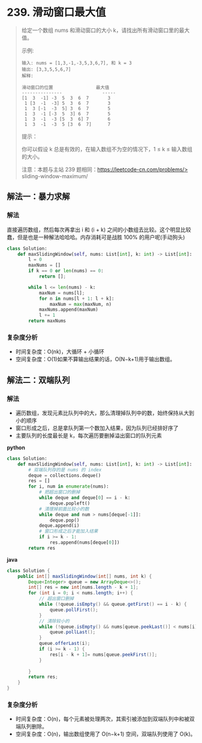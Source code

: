 # 239. 滑动窗口最大值

> 给定一个数组 nums 和滑动窗口的大小 k，请找出所有滑动窗口里的最大值。
> 
> 示例:
> ```
> 输入: nums = [1,3,-1,-3,5,3,6,7], 和 k = 3
> 输出: [3,3,5,5,6,7] 
> 解释: 
> 
> 滑动窗口的位置                最大值
> ---------------               -----
> [1  3  -1] -3  5  3  6  7       3
>  1 [3  -1  -3] 5  3  6  7       3
>  1  3 [-1  -3  5] 3  6  7       5
>  1  3  -1 [-3  5  3] 6  7       5
>  1  3  -1  -3 [5  3  6] 7       6
>  1  3  -1  -3  5 [3  6  7]      7
> ```
> 
> 提示：
> 
> 你可以假设 k 总是有效的，在输入数组不为空的情况下，1 ≤ k ≤ 输入数组的大小。
> 
> 注意：本题与主站 239 题相同：https://leetcode-cn.com/problems/> sliding-window-maximum/

## 解法一：暴力求解
### 解法
直接遍历数组，然后每次再拿出 i 和 (i + k) 之间的小数组去比较。这个明显比较蠢，但是也是一种解法哈哈哈。内存消耗可是战胜 100% 的用户呢(手动狗头)
```python
class Solution:
    def maxSlidingWindow(self, nums: List[int], k: int) -> List[int]:
        l = 0
        maxNums = []
        if k == 0 or len(nums) == 0:
            return [];

        while l <= len(nums) - k:
            maxNum = nums[l];
            for n in nums[l + 1: l + k]:
                maxNum = max(maxNum, n)
            maxNums.append(maxNum)
            l += 1
        return maxNums
```
### 复杂度分析
- 时间复杂度：O(nk)，大循环 + 小循环
- 空间复杂度：O(1)如果不算输出结果的话，O(N−k+1)用于输出数组。

## 解法二：双端队列
### 解法
- 遍历数组，发现元素比队列中的大，那么清理掉队列中的数，始终保持从大到小的顺序
- 窗口形成之后，总是拿队列第一个数加入结果，因为队列已经排好序了
- 主要队列的长度最长是 k，每次遍历要删掉溢出窗口的队列元素

**python**
``` python
class Solution:
    def maxSlidingWindow(self, nums: List[int], k: int) -> List[int]:
        # 双端队列存的是 nums 的 index
        deque = collections.deque()
        res = []
        for i, num in enumerate(nums):
            # 把超出窗口的删掉 
            while deque and deque[0] == i - k: 
                deque.popleft()
            # 清理掉前面比较小的数
            while deque and num > nums[deque[-1]]:
                deque.pop() 
            deque.append(i)
            # 窗口形成之后才能加入结果
            if i >= k - 1: 
                res.append(nums[deque[0]])
        return res
```

**java**
```java
class Solution {
    public int[] maxSlidingWindow(int[] nums, int k) {
        Deque<Integer> queue = new ArrayDeque<>();
        int[] res = new int[nums.length - k + 1];
        for (int i = 0; i < nums.length; i++) {
            // 超出窗口删掉
            while (!queue.isEmpty() && queue.getFirst() == i - k) {
                queue.pollFirst();
            }
            // 清除较小的
            while (!queue.isEmpty() && nums[queue.peekLast()] < nums[i]) {
                queue.pollLast();
            }
            queue.offerLast(i);
            if (i >= k - 1) {
                res[i - k + 1]= nums[queue.peekFirst()];
            }
            
        }
        return res;
    }
}
```

### 复杂度分析
- 时间复杂度：O(n)，每个元素被处理两次，其索引被添加到双端队列中和被双端队列删除。
- 空间复杂度：O(n)，输出数组使用了 O(n−k+1) 空间，双端队列使用了 O(k)。